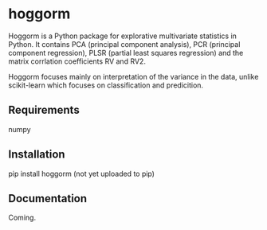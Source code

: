 # hoggorm
Hoggorm is a Python package for explorative multivariate statistics in Python. It contains PCA (principal component analysis), PCR (principal component regression), PLSR (partial least squares regression) and the matrix corrlation coefficients RV and RV2.

Hoggorm focuses mainly on interpretation of the variance in the data, unlike scikit-learn which focuses on classification and predicition. 


## Requirements
numpy


## Installation
pip install hoggorm (not yet uploaded to pip)


## Documentation
Coming.



